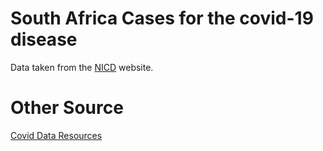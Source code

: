 # South Africa Cases for the covid-19 disease

Data taken from the [NICD](http://www.nicd.ac.za/) website.

# Other Source
[Covid Data Resources](https://www.codevscovid19.org/) 
